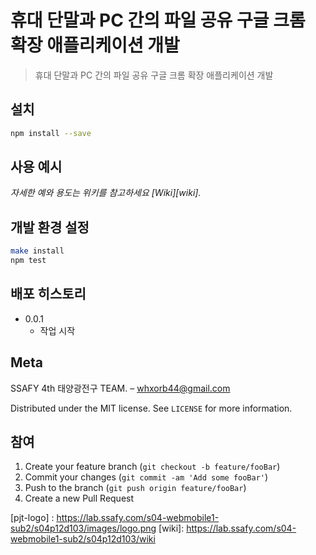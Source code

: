 # 휴대 단말과 PC 간의 파일 공유 구글 크롬 확장 애플리케이션 개발

> 휴대 단말과 PC 간의 파일 공유 구글 크롬 확장 애플리케이션 개발

<!-- 뱃지 선정 중
[![NPM Version][npm-image]][npm-url]
[![Build Status][travis-image]][travis-url]
[![Downloads Stats][npm-downloads]][npm-url]
-->

## 설치

```sh
npm install --save
```

## 사용 예시

_자세한 예와 용도는 위키를 참고하세요 [Wiki][wiki]._

## 개발 환경 설정

```sh
make install
npm test
```

## 배포 히스토리

- 0.0.1
  - 작업 시작

## Meta

SSAFY 4th 태양광전구 TEAM. – whxorb44@gmail.com

Distributed under the MIT license. See `LICENSE` for more information.

## 참여

1. Create your feature branch (`git checkout -b feature/fooBar`)
2. Commit your changes (`git commit -am 'Add some fooBar'`)
3. Push to the branch (`git push origin feature/fooBar`)
4. Create a new Pull Request

<!-- 마크 다운 링크와 이미지 주소 연결 -->
<!--
[npm-image]: https://img.shields.io/npm/v/datadog-metrics.svg?style=flat-square
[npm-url]: https://npmjs.org/package/datadog-metrics
[npm-downloads]: https://img.shields.io/npm/dm/datadog-metrics.svg?style=flat-square
[travis-image]: https://img.shields.io/travis/dbader/node-datadog-metrics/master.svg?style=flat-square
[travis-url]: https://travis-ci.org/dbader/node-datadog-metrics
-->

[pjt-logo] : https://lab.ssafy.com/s04-webmobile1-sub2/s04p12d103/images/logo.png
[wiki]: https://lab.ssafy.com/s04-webmobile1-sub2/s04p12d103/wiki
